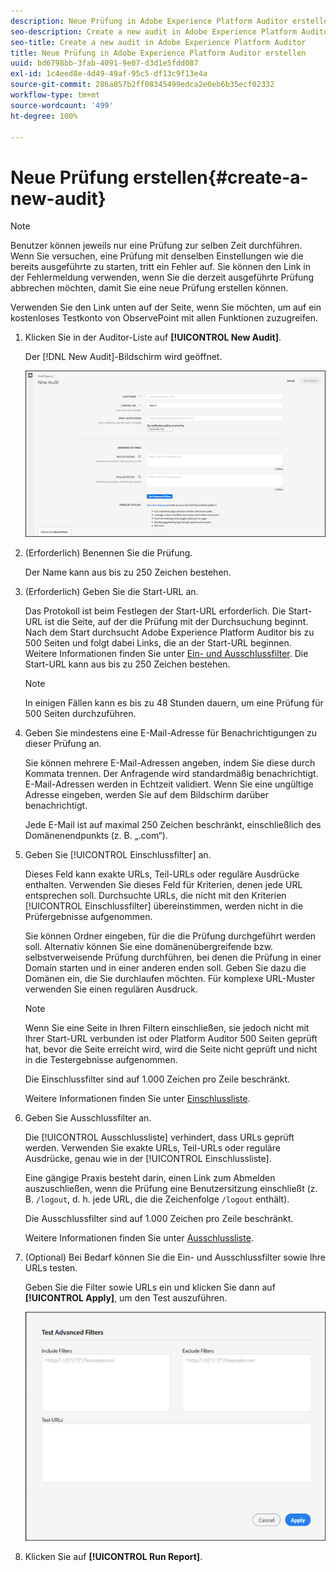 ```yaml
---
description: Neue Prüfung in Adobe Experience Platform Auditor erstellen
seo-description: Create a new audit in Adobe Experience Platform Auditor
seo-title: Create a new audit in Adobe Experience Platform Auditor
title: Neue Prüfung in Adobe Experience Platform Auditor erstellen
uuid: bd6798bb-3fab-4091-9e07-d3d1e5fdd087
exl-id: 1c4eed8e-4d49-49af-95c5-df13c9f13e4a
source-git-commit: 286a857b2ff08345499edca2e0eb6b35ecf02332
workflow-type: tm+mt
source-wordcount: '499'
ht-degree: 100%

---
```


# Neue Prüfung erstellen{#create-a-new-audit}

>[!NOTE]
>
>Benutzer können jeweils nur eine Prüfung zur selben Zeit durchführen. Wenn Sie versuchen, eine Prüfung mit denselben Einstellungen wie die bereits ausgeführte zu starten, tritt ein Fehler auf. Sie können den Link in der Fehlermeldung verwenden, wenn Sie die derzeit ausgeführte Prüfung abbrechen möchten, damit Sie eine neue Prüfung erstellen können.

Verwenden Sie den Link unten auf der Seite, wenn Sie möchten, um auf ein kostenloses Testkonto von ObservePoint mit allen Funktionen zuzugreifen.

1. Klicken Sie in der Auditor-Liste auf **[!UICONTROL New Audit]**.

   Der [!DNL New Audit]-Bildschirm wird geöffnet.

   ![](assets/config.png)

1. (Erforderlich) Benennen Sie die Prüfung.

   Der Name kann aus bis zu 250 Zeichen bestehen.
1. (Erforderlich) Geben Sie die Start-URL an.

   Das Protokoll ist beim Festlegen der Start-URL erforderlich. Die Start-URL ist die Seite, auf der die Prüfung mit der Durchsuchung beginnt. Nach dem Start durchsucht Adobe Experience Platform Auditor bis zu 500 Seiten und folgt dabei Links, die an der Start-URL beginnen. Weitere Informationen finden Sie unter [Ein- und Ausschlussfilter](../create-audit/filters.md). Die Start-URL kann aus bis zu 250 Zeichen bestehen.

   >[!NOTE]
   >
   >In einigen Fällen kann es bis zu 48 Stunden dauern, um eine Prüfung für 500 Seiten durchzuführen.

1. Geben Sie mindestens eine E-Mail-Adresse für Benachrichtigungen zu dieser Prüfung an.

   Sie können mehrere E-Mail-Adressen angeben, indem Sie diese durch Kommata trennen. Der Anfragende wird standardmäßig benachrichtigt. E-Mail-Adressen werden in Echtzeit validiert. Wenn Sie eine ungültige Adresse eingeben, werden Sie auf dem Bildschirm darüber benachrichtigt.

   Jede E-Mail ist auf maximal 250 Zeichen beschränkt, einschließlich des Domänenendpunkts (z. B. „.com“).

1. Geben Sie [!UICONTROL Einschlussfilter] an.

   Dieses Feld kann exakte URLs, Teil-URLs oder reguläre Ausdrücke enthalten. Verwenden Sie dieses Feld für Kriterien, denen jede URL entsprechen soll. Durchsuchte URLs, die nicht mit den Kriterien [!UICONTROL Einschlussfilter] übereinstimmen, werden nicht in die Prüfergebnisse aufgenommen.

   Sie können Ordner eingeben, für die die Prüfung durchgeführt werden soll. Alternativ können Sie eine domänenübergreifende bzw. selbstverweisende Prüfung durchführen, bei denen die Prüfung in einer Domain starten und in einer anderen enden soll. Geben Sie dazu die Domänen ein, die Sie durchlaufen möchten. Für komplexe URL-Muster verwenden Sie einen regulären Ausdruck.

   >[!NOTE]
   >
   >Wenn Sie eine Seite in Ihren Filtern einschließen, sie jedoch nicht mit Ihrer Start-URL verbunden ist oder Platform Auditor 500 Seiten geprüft hat, bevor die Seite erreicht wird, wird die Seite nicht geprüft und nicht in die Testergebnisse aufgenommen.

   Die Einschlussfilter sind auf 1.000 Zeichen pro Zeile beschränkt.

   Weitere Informationen finden Sie unter [Einschlussliste](../create-audit/filters.md).
1. Geben Sie Ausschlussfilter an.

   Die [!UICONTROL Ausschlussliste] verhindert, dass URLs geprüft werden. Verwenden Sie exakte URLs, Teil-URLs oder reguläre Ausdrücke, genau wie in der [!UICONTROL Einschlussliste].

   Eine gängige Praxis besteht darin, einen Link zum Abmelden auszuschließen, wenn die Prüfung eine Benutzersitzung einschließt (z. B. `/logout`, d. h. jede URL, die die Zeichenfolge `/logout` enthält).

   Die Ausschlussfilter sind auf 1.000 Zeichen pro Zeile beschränkt.

   Weitere Informationen finden Sie unter [Ausschlussliste](../create-audit/filters.md).
1. (Optional) Bei Bedarf können Sie die Ein- und Ausschlussfilter sowie Ihre URLs testen.

   Geben Sie die Filter sowie URLs ein und klicken Sie dann auf **[!UICONTROL Apply]**, um den Test auszuführen.

   ![](assets/test-advanced-filters.png)

1. Klicken Sie auf **[!UICONTROL Run Report]**.
